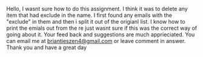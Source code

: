 Hello, I wasnt sure how to do this assignment.  I think it was to delete any item that had exclude in the name.  I first found any emails with the "exclude" in them and then i split it out of the origianl list.  I know how to print the emials out from the re just wasnt sure if this was the correct way of going about it. Your feed back and suggestions are much apprieciated.  You can email me at briantieszen4@gmail.com or leave comment in answer.  Thank you and have a great day
